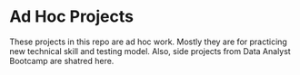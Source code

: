 # Ad Hoc Projects

These projects in this repo are ad hoc work. Mostly they are for practicing new technical skill and testing model. Also, side projects from Data Analyst Bootcamp are shatred here.
